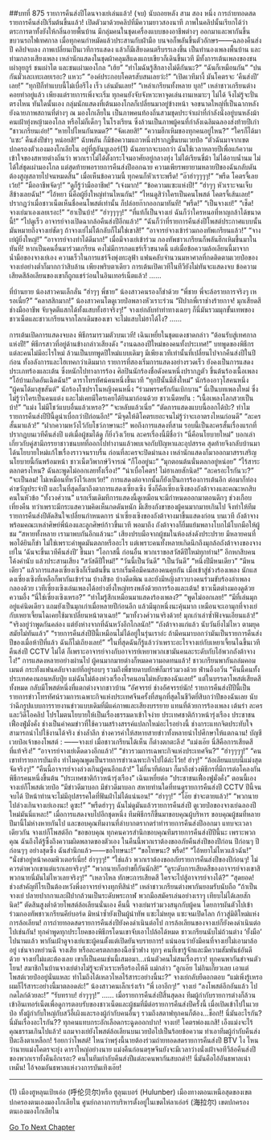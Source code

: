 ##บทที่ 875 รายการคืนส่งปีโดนจางเย่เล่นแล้ว! (จบ)
นับถอยหลัง
สาม
สอง
หนึ่ง
การถ่ายทอดสดรายการคืนส่งปีเริ่มต้นขึ้นแล้ว!
เปิดตัวมาด้วยคลิปที่มีความยาวสองนาที ภาพในคลิปนั้นเรียกได้ว่าตระการตาทั้งยังให้กลิ่นอายพื้นบ้าน มีกลุ่มคนในชุดเครื่องแบบของอาชีพต่างๆ ออกมาและพากันขึ้นขบวนรถไฟเทศกาล เมื่อทุกคนกำหมัดแล้วประสานกับฝ่ามือ บนจอก็พลันขึ้นตัวอักษร——ฉลองคืนส่งปี
คลิปจบลง ภาพเปลี่ยนเป็นเวทีการแสดง แล้วก็มีเสียงดนตรีบรรเลงขึ้น เป็นทำนองเพลงพื้นบ้าน และท่ามกลางเสียงเพลง เหล่านักแสดงในชุดผ้าคลุมสีแดงแถบเขียวก็เดินขึ้นเวที มีทั้งการเต้นเพลงของชนเผ่าอุยกูร์ ชนเผ่าไต และชนเผ่ามองโกล
“เฮ้ย”
“ทำไมฉันรู้สึกลางไม่ดีกันนะ?”
“ฉันก็เหมือนกัน”
“ปนกันมั่วเละเทะเลยเรอะ? แหวะ”
“องค์ประกอบโคตรสับสนเลยว่ะ!”
“เปิดเวทีมางี้ มันโคตรจะ ‘คืนส่งปี’ เลย!”
“ทุกปีก็ทำแบบนี้ไม่เบื่อรึไง เร็ว เล่นมันเลย!”
“เหล่าเกรียนทั้งหลาย บุก!”
เหล่าชาวเกรียนต่างคอยท่าอยู่แล้ว เพียงแต่รายการเพิ่งจะเริ่ม ทุกคนยังจับจังหวะหาจุดเล่นงานเหมาะๆ ไม่ได้ จึงไม่รู้จะปั่นตรงไหน
ทันใดนั้นเอง กลุ่มนักแสดงที่เต้นมองโกลก็เปลี่ยนมาอยู่ข้างหน้า จอขนาดใหญ่ที่เป็นฉากหลังยังฉายภาพสถานที่ต่างๆ ณ มองโกเลียใน เป็นภาพคนท้องถิ่นสวมชุดประจำเผ่าที่กำลังนั่งอยู่บนหลังม้า คนเฝ้าทุ่งหญ้ามองโกล หรือไม่ก็เด็กๆ ในโรงเรียน ซึ่งล้วนเป็นภาพผู้คนที่กำลังเฉลิมฉลองส่งท้ายปีเก่า
“ชาวเกรียนเอ๋ย!”
“หายไปไหนกันหมด?”
“จัดเลยสิ!”
“ความฮึกเหิมของทุกคนอยู่ไหน?”
“ใครก็ได้มา ‘แซะ’ คืนส่งปีขำๆ หน่อยสิ!”
ฉับพลัน ก็มีข้อความแถวหนึ่งปรากฏขึ้นบนเวยป๋อ “ตัวฉันมาจากเขตปกครองตัวเองมองโกเลียใน อยู่ที่ฮูลันบูเออร์(1) ฉันอยากจะบอกว่า ฉันใช้เวลาหลายปีเพื่อแก้ความเข้าใจของสหายต่างถิ่นว่า พวกเราไม่ได้ตั้งกระโจมอาศัยอยู่กลางทุ่ง ไม่ได้เรียนขี่ม้า ไม่ได้อาบน้ำนม ไม่ได้ใส่ชุดเผ่ามองโกล แต่สุดท้ายพอรายการคืนส่งปีออกฉาย ความเพียรพยายามหลายปีของฉันกลับดันต้องสูญสลายไปจนหมดสิ้น”
เมื่อเห็นข้อความนี้ ทุกคนก็หัวเราะพรืด!
“อ๊าฮ่าๆๆๆๆ!”
“พรืด โคตรจี้เลยเว้ย!”
“มืออาชีพจัดๆ!”
“ดูก็รู้ว่ามืออาชีพ!”
“เจ๋งมาก!”
“ข้อความแซะแห่งปี!”
“ฮ่าๆๆ หัวเราะจนเจ็บสีข้างเลยฉัน!”
“ไอ้หยา นี่คือผู้ยิ่งใหญ่ท่านไหนกัน!”
“ไหนดูสิว่าใครเป็นคนโพสต์ โคตรจี้เส้นเลย!”
ปรากฏว่าเมื่อชาวเน็ตเห็นชื่อคนโพสต์เท่านั้น ก็ปล่อยก๊ากออกมาทันที!
“พรืด!”
“เป็นจางเย่!”
“เช็ด! จางเย่มาเองเลยเรอะ!”
“ฮาเป็นบ้า!”
“ฮ่าๆๆๆๆ!”
“ที่แท้ก็เป็นจางเย่ ฉันก็ว่าใครหนอที่หาญกล้าได้ขนาดนี้!”
“ไปดูเร็ว อาจารย์จางเปิดฉากล้อคืนส่งปีอีกแล้ว!”
“ฉันก็ว่าที่รายการคืนส่งปีโพสต์ประกาศแบบนั้นมันหมายถึงจางเย่ชัดๆ ถ้าจางเย่ไม่โต้กลับก็ไม่ใช่เขาสิ!”
“อาจารย์จางเข้าร่วมกองทัพเกรียนแล้ว!”
“จางเย่ผู้ยิ่งใหญ่!”
“อาจารย์จางทำได้ดีมาก!”
เมื่อมีจางเย่เข้าร่วม กองทัพชาวเกรียนก็พลันฮึกเหิมขึ้นมาในทันที!
หากเป็นคนอื่นมาร่วมเกรียน คงไม่มีการกดแชร์เร็วขนาดนี้ แต่เมื่อข้อความล้อเลียนนี้มาจากน้ำมือของจางเย่เอง ความเร็วในการแชร์จึงพุ่งทะลุฟ้า แฟนคลับจำนวนมหาศาลที่กดติดตามเวยป๋อของจางเย่อย่างต่ำก็มากกว่าสิบล้าน เพียงพริบตาเดียว การเต้นเปิดเวทีในทีวียังไม่ทันจะแสดงจบ ข้อความเสียดสีล้อเลียนของเขาก็ถูกแชร์ว่อนในอินเทอร์เน็ตแล้ว!
……


ที่บ้านยาย
น้องสาวคนเล็กลั่น “ฮ่าๆๆ พี่ชาย”
น้องสาวคนรองก็ขำด้วย “พี่ชาย พี่จะล้อรายการจริงๆ เหรอเนี่ย?”
“คลาสสิกมาก!” น้องสาวคนโตดูเวยป๋อพลางหัวเราะร่วน “ฝีปากพี่เราช่างร้ายกาจ! มุกเสียดสีช่างมืออาชีพ จับจุดตีแสกได้ทั้งแสบทั้งฮาจริงๆ!”
จางเย่กลับทำท่าทางเฉยๆ ก็นี่มันรวมมุกขั้นเทพของชาวเน็ตและชาวเกรียนจากโลกเดิมของเขา จะไม่แสบไม่ฮาได้ไง?
……


การเต้นเปิดการแสดงจบลง
พิธีกรมารวมตัวบนเวที!
เฉินเหยี่ยในชุดแดงชาดกล่าว “ต้อนรับสู่เทศกาลแห่งปี!”
พิธีกรสาวที่อยู่ด้านข้างกล่าวเสียงดัง “งานฉลองปีใหม่ของคนทั้งประเทศ!”
บทพูดของพิธีกรแต่ละคนไม่มีอะไรใหม่ ล้วนเป็นบทพูดปีใหม่แบบเดิมๆ มีเพียงเวทีเท่านั้นที่เปลี่ยนไปจากคืนส่งปีในปีก่อน ทั้งอลังการและไฮเทคกว่าเดิมมาก
รายการที่สองเริ่มการแสดงอย่างรวดเร็ว
ยังคงเป็นการแสดงประเภทร้องและเต้น ซึ่งหนักไปทางการร้อง
ศิลปินนักร้องชื่อดังคนหนึ่งปรากฏตัว ขึ้นต้นร้องเนื้อเพลง “โอ้บ้านเกิดอันเฉิดฉัน!”
ดาราโทรทัศน์คนหนึ่งขึ้นเวที “ทุกปีนั้นมีสิ่งใหม่”
นักร้องอาวุโสคนหนึ่ง “ผู้คนได้มาสุขสันต์”
นักร้องโซปราโนหญิงคนหนึ่ง “ร่วมพรรครักกันเบิกบาน”
นี่เป็นบทเพลงใหม่ ซึ่งไม่รู้ว่าใครเป็นคนแต่ง และไม่เคยมีใครเคยได้ยินมาก่อนด้วย
ชาวเน็ตหยัน :
“เนื้อเพลงโลกสวยเป็นบ้า!”
“แม่ง ไม่มีโชว์แบบอื่นแล้วเหรอ?”
“จะหลับแล้วเนี่ย”
“ตัดการแสดงแบบนี้ออกได้ป่ะ? ทำไมรายการคืนส่งปีปีนี้ดูน่าเบื่อกว่าปีก่อนอีก!”
“มีจุดให้ติโคตรเยอะจนไม่รู้ว่าจะเอาตรงไหนก่อนดี”
“ละครสั้นมาแล้ว!”
“ฝากความหวังไว้กับโชว์ภาษานะ!”
พอถึงการแสดงที่สาม รอบนี้เป็นละครสั้นเรื่องแรกที่ปรากฏบนเวทีคืนส่งปี
แต่เมื่อผู้ชมได้ดู ก็ยิ่งวิงเวียน
ละครเรื่องนี้มีชื่อว่า “นี่คือนโยบายใหม่” บอกเล่าเกี่ยวกับคู่สามีภรรยาชาวชนบทที่ออกไปทำงานแล้วพบเจอกับปัญหาและอุปสรรค สุดท้ายจึงกลับบ้านมาได้นโยบายใหม่แก้ไขเรื่องราวจนราบรื่น ก่อนที่ละครจะปิดม่านลง เหล่านักแสดงก็มาออกมาสรรเสริญนโยบายนี้กันพร้อมหน้า
ชาวเน็ตวิพากษ์วิจารณ์
“ก็โออยู่นะ”
“มุกตอนต้นนั่นตลกอยู่หน่อย”
“ไร้สาระ ตลกตรงไหน? ฉันละพูดไม่ออกเลยทั้งเรื่อง!”
“น่าเบื่อโคตร! ไม่ฮาเลยสักนิด!”
“ละครอะไรกันวะ?”
“จะเป็นลม! ไม่เหมือนที่หวังไว้เลยเว้ย!”
การแสดงต่อจากนั้นก็ยังเป็นการร้องการเต้นอีก ต่อมาก็ท่องคำขวัญประจำปี และในที่สุดก็มาถึงตาการแสดงเซี่ยงเซิง ซึ่งก็คือเซี่ยงเซิงของถังต้าจางและคณะหกสิบคนในหัวข้อ “ทั้งวงศ์วาน” แรกเริ่มเดิมทีการแสดงนี้ดูเหมือนจะมีกำหนดออกมาตอนดึกๆ ช่วงเกือบเที่ยงคืน ทว่าเพราะมีกระแสความคิดเห็นกดดันหนัก มีเสียงกังขาของผู้คนมากมายเกินไป จึงทำให้ทีมรายการคืนส่งปีตัดสินใจเปลี่ยนกำหนดการ นำเซี่ยงเซิงของถังต้าจางมาขึ้นแสดงก่อน
บนเวที
ถังต้าจางพร้อมคณะเหล่าศิษย์พี่น้องและลูกศิษย์ก้าวขึ้นเวที
พอมาถึง ถังต้าจางก็ยิ้มแย้มพลางโบกไม้โบกมือให้ผู้ชม “สหายทั้งหลาย เรามาพบกันอีกแล้วนะ”
เสียงปรบมือจากผู้ชมในห้องส่งดังประปราย มีหลายคนที่พอได้ยินก็ขำ ไม่ใช่เพราะคำพูดมันตลกหรืออะไร แต่เพราะคนทั้งหลายเกิดนึกถึงมุกล้อถังต้าจางของจางเย่ใน ‘ฉันจะขึ้นเวทีคืนส่งปี’ ขึ้นมา
“โอกาสนี้ ก่อนอื่น พวกเราขอสวัสดีปีใหม่ทุกท่าน!”
อีกหกสิบคนโค้งคำนับ แล้วประสานเสียง “สวัสดีปีใหม่!”
“วันนี้เป็นวันดี”
“เป็นวันดี”
“หนึ่งปีมีหนเดียว”
“มีหนเดียว”
แล้วการแสดงเซี่ยงเซิงก็เริ่มต้นขึ้น แรกเริ่มคือมีคนสองคนคุยกัน เมื่อเข้าสู่ช่วงร้องเพลง นักแสดงเซี่ยงเซิงที่เหลือก็พากันเข้าร่วม บ้างสีซอ บ้างดีดพิณ และยังมีหญิงสาวบางคนร่วมขับร้องลำเพลงกลองด้วย เวทีเซี่ยงเซิงเล่นเพลงได้อย่างยิ่งใหญ่ทรงพลังด้วยการร้องและเต้น!
ชาวเน็ตต่างมองดูด้วยความอึ้ง
“นี่ใช่เซี่ยงเซิงเหรอ?”
“ทำไมรู้สึกเหมือนมาแสดงร้องเพลง?”
“พูดไม่ออกเลย!”
“มีที่เล่นมุกอยู่แค่นิดเดียว แถมยังเป็นมุกเก่าเมื่อหลายปีก่อนอีก แล้วมีมุกหนึ่งนะคุ้นมาก เหมือนจะเอามุกที่จางเย่กับเหยาเจี้ยนไฉเคยใช้มาเปลี่ยนหน้าตาเฉย!”
“มาทั้งวงศ์วานจริงด้วย! มุกเก่าเล่าซ้ำฟังจนเอียนแล้ว!”
“จริงอยู่ว่าพูดกันคล่อง แต่ยังห่างจากที่ฉันหวังอีกไกลนัก!”
“ถังต้าจางแก่แล้ว นับวันยิ่งไม่ไหว ตามยุคสมัยไม่ทันแล้ว”
“รายการคืนส่งปีปีนี้เหมือนไม่ได้อยู่ในรุ่นเราอ่ะ ถ้ามีคนมาบอกว่ามันเป็นรายการคืนส่งปีของเมื่อห้าปีที่แล้ว ฉันก็ไม่เถียงเลย!”
“ในที่สุดฉันก็รู้แล้วว่าเพราะอะไรจางเย่กับเหยาเจี้ยนไฉขึ้นเวทีคืนส่งปี CCTV ไม่ได้ ก็เพราะอาจารย์จางกับอาจารย์เหยาพวกเขามันคนละระดับกับไอ้พวกถังต้าจางไง!”
การแสดงหลายอย่างผ่านไป ผู้คนมากมายต่างก็หมดความอดทนแล้ว!
ชาวเกรียนพากันถล่มคอมเมนต์
กระทั่งแฟนคลับจางเย่ที่อยู่รอบๆ รวมถึงพี่ขายดาบยักษ์ก็มาร่วมวงด้วย
ฟ่านอิ้งอวิ๋น “คืนนี้คนทั้งประเทศคงนอนหลับปุ๋ย แม่ฉันไม่ต้องห่วงเรื่องโรคนอนไม่หลับของฉันเลย!”
แต่ในบรรดาโพสต์เสียดสีทั้งหมด กลับมีโพสต์หนึ่งที่แตกต่างจากชาวบ้าน “อัศจรรย์ ช่างอัศจรรย์นัก! รายการคืนส่งปีปีนี้เป็นรายการข่าวโทรทัศน์รวมการเฉพาะกิจแห่งประเทศจีนครั้งที่สนุกที่สุดในชีวิตยี่สิบกว่าปีของฉันเลย นับว่าฉีกรูปแบบการรายงานข่าวแบบเดิมที่มีแค่ภาพและเสียงบรรยาย แทนที่ด้วยการร้องเพลง เต้นรำ ละคร และวิดีโอคลิป โปรโมตนโยบายให้เป็นเรื่องธรรมดาเข้าใจง่าย ประเทศชาติก้าวหน้ารุ่งเรือง ประชาชนเฟื่องฟู่มั่งคั่ง ช่างเป็นคำคมข่าวที่ใช้ความสร้างสรรค์แปลกใหม่อะไรอย่างนี้ ช่างกระแทกจิตประทับใจ สามารถนำไปใช้งานได้จริง ช่างล้ำลึก ช่างควรค่าให้สหายสายข่าวทั้งหลายนำไปศึกษาให้แตกฉาน!
บัญชีเวยป๋อเจ้าของโพสต์ :
——จางเย่
เมื่อชาวเกรียนได้เห็น ก็ต่างตกตะลึง!
“แม่งเอ๊ย นี่สิคือการเสียดสีที่แท้จริง!”
“อาจารย์จางเย่เด็ดดวงอีกแล้ว!”
“ข่าวรวมการเฉพาะกิจแห่งประเทศจีน?”
“ฮ่าๆๆๆๆ!”
“คนเขาทำรายการบันเทิง ทำไมคุณพูดเป็นรายการข่าวเฉพาะกิจไปได้ล่ะโว้ย! ฮ่าๆ!”
“ล้อเลียนแบบนี้แม่งสุดจัดจริงๆ!”
“คืนนี้อาจารย์จางล่วงเกินผู้คนอีกแล้ว!”
ไม่กี่นาทีต่อมา ก็มาถึงช่วงพิธีกรที่มีการต่อโคลงกัน
พิธีกรคนหนึ่งขึ้นต้น “ประเทศชาติก้าวหน้ารุ่งเรือง”
เฉินเหยี่ยต่อ “ประชาชนเฟื่องฟูมั่งคั่ง”
ตอนนี้เอง จางเย่ก็โพสต์เวยป๋อ “มีข่าวดีมาบอก มีข่าวดีมาบอก สหายท่านใดที่ทนดูรายการคืนส่งปี CCTV ปีนี้จนจบได้ ปีหน้าท่านจะไม่มีอุปสรรคใดที่ฟันฝ่าไม่ได้แน่นอน!”
“ฮ่าๆๆ!”
“โอ๊ย ขำจะตายแล้ว!”
“พวกนายไปล่วงเกินจางเย่เองนะ! ดูซะ!”
“พรืดฮ่าๆๆ ฉันไม่ดูมันแล้วรายการคืนส่งปี ดูเวยป๋อของจางเย่ฉลองปีใหม่มันนี่แหละ!”
เมื่อการแสดงจบไปอีกชุดหนึ่ง ทีมพิธีกรก็ขึ้นมาขอบคุณผู้บริหาร ขอบคุณผู้ชมที่หลายปีมานี้ไม่ห่างหายกันไป และขอบคุณทีมงานที่ลำบากตรากตรำทำรายการคืนส่งปีออกมา
แทบจะเวลาเดียวกัน จางเย่ก็โพสต์อีก “ขอขอบคุณ ทุกคนควรสำนึกขอบคุณทีมรายการคืนส่งปีปีนี้นะ เพราะพวกคุณ ฉันถึงได้รู้ซึ้งถึงความผิดพลาดของตัวเอง ในคืนนี้พวกเราต้องขออภัยคืนส่งปีของปีก่อน ปีก่อนๆ ปีก่อนๆๆ อย่างสุดซึ้ง ฉันสำนึกแล้ว——ขอโทษนะ!”
“ขอโทษนะ? พรืด!”
“ไอ้หยาไม่ไหวแล้วฉัน!”
“นั่งขำอยู่หน้าคอมพิวเตอร์เนี่ย! ฮ่าๆๆๆ!”
“ใช่แล้ว พวกเราต้องขออภัยรายการคืนส่งปีของปีก่อนๆ! ไม่ควรด่าพวกเขาแต่แรกเลยจริงๆ!”
“พวกนายก็อย่าขยี้กันนักสิ!”
“ดูระดับการเสียดสีของอาจารย์จางเขาสิ พวกนายนี่มันไม่ไหวเลยจริงๆ!”
“เหลวไหล ทักษะการเสียดสี ใครจะไปสู้อาจารย์จางได้?”
“สุดยอด! ช่วงสำคัญทีไรเป็นต้องหวังพึ่งอาจารย์จางทุกทีสิน่า!”
เหล่าชาวเกรียนต่างพากันยอมรับนับถือ “ถ้าเป็นจางเย่ ปลายปากกาและฝีปากล้วนเป็นระดับพระกาฬ พวกมือสมัครเล่นอย่างเราๆ เทียบไม่ได้เลยสักนิด!”
ตัดสินสูงต่ำด้วยโพสต์ล้อเลียนนั่นเอง
คืนนี้ จางเย่มาร่วมวงสนุกกับผู้คน โดยการผันตัวไปเข้าร่วมกองทัพชาวเกรียนคีย์บอร์ด มิหนำซ้ำยังเป็นผู้นำทัพ แซะไม่หยุด แซะจนเปิดโลก ก้าวสู่มิติใหม่แห่งการล้อเลียน!
การถ่ายทอดสดรายการคืนส่งปียังคงดำเนินต่อไป
การล้อเลียนของจางเย่ก็ยังคงดำเนินต่อไปเช่นกัน!
ทุกคำพูดทุกประโยคของพิธีกรโดนเขาจับเอาไปล้อได้หมด ชาวเกรียนนับไม่ถ้วนต่าง ‘ยั้งมือ’ ไปนานแล้ว พากันเฝ้าดูจางเย่แซะผู้คนตั้งแต่เปิดยันจบรายการ! แน่นอนว่ายังมีคนที่จางเย่ไม่เอามาล้ออยู่ เช่นจางหย่วนฉี จางเสีย หรือละครตลกของฉือซิ่วฟาง ทุกๆ คนที่เขารู้จักและมีความสัมพันธ์อันดีด้วย จางเย่ไม่แตะต้องเลย เขาก็เป็นคนเช่นนี้เสมอมา...เน้นตัวคนไม่สนเรื่องราว!
ทุกคนพากันขำจนตัวโยน!
สมาชิกในบ้านจางเย่ต่างไม่รู้จะหัวเราะหรือร้องไห้ดี
แม่กล่าว “ลูกเอ๊ย ไม่กินเกี๊ยวเลย เอาแต่โพสต์เวยป๋ออยู่นั่นแหละ ทำไมถึงได้เหลวไหลไร้สาระอย่างนี้นะ?”
จางเย่กลับยืดอกตอบ “แม่เพิ่งรู้เหรอ ผมก็ไร้สาระอย่างนี้มาตลอดล่ะ!”
น้องสาวคนเล็กเร่งเร้า “พี่ เอาอีกๆ!”
จางเย่ “ลงโพสต์อีกอันแล้ว ไปกดไลก์ด้วยละ!”
“รับทราบ! ฮ่าๆๆๆ!”
……
เมื่อรายการคืนส่งปีสิ้นสุดลง
ทีมผู้กำกับรายการต่างก็ล้วนเข้าอินเทอร์เน็ตเพื่อดูการตอบรับของชาวเน็ตและผู้ชมที่มีต่อรายการคืนส่งปีครั้งนี้ เมื่อเปิดเข้าไปในเวยป๋อ ทั้งผู้กำกับใหญ่กับสวีอี้เผิงและรองผู้กำกับคนอื่นๆ รวมถึงสตาฟทุกคนก็ต้อง...ช็อก!!
นี่มันอะไรกัน?
นี่มันเรื่องอะไรกัน??
ทุกคนแทบกระอักเลือดกระฉูดออกปาก!
จางเย่! โคตรพ่องแกสิ!
เอ็งแม่งจะไร้คุณธรรมเกินไปแล้ว!
แถมจางเย่ยังโพสต์ล้อเลียนบนเวยป๋อไปเป็นร้อยข้อความ ทำเอาทีมผู้กำกับคืนส่งปีตะลึงตาเหลือก! ร้อยกว่าโพสต์! ไหนว่าพรุ่งนี้นายต้องร่วมถ่ายทอดสดรายการคืนส่งปี BTV ไง ไหนว่านายแม่งโคตรจะยุ่ง ดาราใหญ่อย่างนาย แม่งคืนก่อนตรุษจีนยังจะมีเวลาว่างนั่งเฝ้าจอทีวีล้อคืนส่งปีของพวกเราทั้งคืนอีกเรอะ? คนในทีมกำกับคืนส่งปีแต่ละคนพากันสบถด่า!!
นี่มันคือไอ้อันธพาลเน่าเหม็น!
ไอ้จอมอันธพาลแห่งวงการบันเทิงเอ๊ย!
*************
(1) เมืองฮูหลุนเป้ยเอ่อ (呼伦贝尔)หรือ ฮูลุนเบอร์ (Hulunber) เมืองทางตอนเหนือสุดของเขตปกครองตนเองมองโกเลียใน ศูนย์กลางการบริหารตั้งอยู่ในเขตไห่ลาเอ่อร์ (海拉尔) เขตปกครองตนเองมองโกเลียใน




[Go To Next Chapter]( ./73.md)